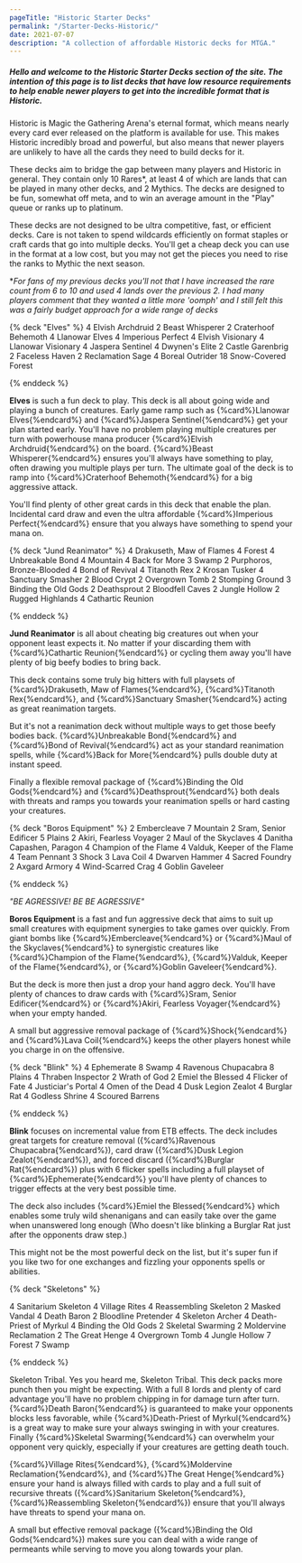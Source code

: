 ```yaml
---
pageTitle: "Historic Starter Decks"
permalink: "/Starter-Decks-Historic/"
date: 2021-07-07
description: "A collection of affordable Historic decks for MTGA."
---
```


##### Hello and welcome to the Historic Starter Decks section of the site. The intention of this page is to list decks that have low resource requirements to help enable newer players to get into the incredible format that is Historic. 

Historic is Magic the Gathering Arena's eternal format, which means nearly every card ever released on the platform is available for use. This makes Historic incredibly broad and powerful, but also means that newer players are unlikely to have all the cards they need to build decks for it.

These decks aim to bridge the gap between many players and Historic in general. They contain only 10 Rares*, at least 4 of which are lands that can be played in many other decks, and 2 Mythics. The decks are designed to be fun, somewhat off meta, and to win an average amount in the "Play" queue or ranks up to platinum. 

These decks are not designed to be ultra competitive, fast, or efficient decks. Care is not taken to spend wildcards efficiently on format staples or craft cards that go into multiple decks. You'll get a cheap deck you can use in the format at a low cost, but you may not get the pieces you need to rise the ranks to Mythic the next season. 

 **For fans of my previous decks you'll not that I have increased the rare count from 6 to 10 and used 4 lands over the previous 2. I had many players comment that they wanted a little more 'oomph' and I still felt this was a fairly budget approach for a wide range of decks*

<!-- Elves -->

{% deck "Elves" %}
4 Elvish Archdruid
2 Beast Whisperer
2 Craterhoof Behemoth
4 Llanowar Elves
4 Imperious Perfect
4 Elvish Visionary
4 Llanowar Visionary
4 Jaspera Sentinel
4 Dwynen's Elite
2 Castle Garenbrig
2 Faceless Haven
2 Reclamation Sage
4 Boreal Outrider
18 Snow-Covered Forest

{% enddeck %}

**Elves** is such a fun deck to play. This deck is all about going wide and playing a bunch of creatures. Early game ramp such as {%card%}Llanowar Elves{%endcard%} and {%card%}Jaspera Sentinel{%endcard%} get your plan started early. You'll have no problem playing multiple creatures per turn with powerhouse mana producer {%card%}Elvish Archdruid{%endcard%} on the board. {%card%}Beast Whisperer{%endcard%} ensures you'll always have something to play, often drawing you multiple plays per turn. The ultimate goal of the deck is to ramp into {%card%}Craterhoof Behemoth{%endcard%} for a big aggressive attack. 

You'll find plenty of other great cards in this deck that enable the plan. Incidental card draw and even the ultra affordable {%card%}Imperious Perfect{%endcard%} ensure that you always have something to spend your mana on. 

<!-- Jund Reanimator -->

{% deck "Jund Reanimator" %}
4 Drakuseth, Maw of Flames
4 Forest
4 Unbreakable Bond
4 Mountain
4 Back for More
3 Swamp
2 Purphoros, Bronze-Blooded
4 Bond of Revival
4 Titanoth Rex
2 Krosan Tusker
4 Sanctuary Smasher
2 Blood Crypt
2 Overgrown Tomb
2 Stomping Ground
3 Binding the Old Gods
2 Deathsprout
2 Bloodfell Caves
2 Jungle Hollow
2 Rugged Highlands
4 Cathartic Reunion

{% enddeck %}

**Jund Reanimator** is all about cheating big creatures out when your opponent least expects it. No matter if your discarding them with {%card%}Cathartic Reunion{%endcard%} or cycling them away you'll have plenty of big beefy bodies to bring back.

This deck contains some truly big hitters with full playsets of {%card%}Drakuseth, Maw of Flames{%endcard%},  {%card%}Titanoth Rex{%endcard%}, and {%card%}Sanctuary Smasher{%endcard%} acting as great reanimation targets. 

But it's not a reanimation deck without multiple ways to get those beefy bodies back. {%card%}Unbreakable Bond{%endcard%} and {%card%}Bond of Revival{%endcard%} act as your standard reanimation spells, while {%card%}Back for More{%endcard%} pulls double duty at instant speed. 

Finally a flexible removal package of {%card%}Binding the Old Gods{%endcard%} and {%card%}Deathsprout{%endcard%} both deals with threats and ramps you towards your reanimation spells or hard casting your creatures.

<!-- Boros Equipment -->

{% deck "Boros Equipment" %}
2 Embercleave
7 Mountain
2 Sram, Senior Edificer
5 Plains
2 Akiri, Fearless Voyager
2 Maul of the Skyclaves
4 Danitha Capashen, Paragon
4 Champion of the Flame
4 Valduk, Keeper of the Flame
4 Team Pennant
3 Shock
3 Lava Coil
4 Dwarven Hammer
4 Sacred Foundry
2 Axgard Armory
4 Wind-Scarred Crag
4 Goblin Gaveleer

{% enddeck %}

*"BE AGRESSIVE! BE BE AGRESSIVE"*

**Boros Equipment** is a fast and fun aggressive deck that aims to suit up small creatures with equipment synergies to take games over quickly.  From giant bombs like {%card%}Embercleave{%endcard%} or {%card%}Maul of the Skyclaves{%endcard%} to synergistic creatures like {%card%}Champion of the Flame{%endcard%}, {%card%}Valduk, Keeper of the Flame{%endcard%}, or {%card%}Goblin Gaveleer{%endcard%}. 

But the deck is more then just a drop your hand aggro deck. You'll have plenty of chances to draw cards with {%card%}Sram, Senior Edificer{%endcard%} or {%card%}Akiri, Fearless Voyager{%endcard%} when your empty handed.

A small but aggressive removal package of {%card%}Shock{%endcard%} and {%card%}Lava Coil{%endcard%} keeps the other players honest while you charge in on the offensive. 

<!-- Blink -->

{% deck "Blink" %}
4 Ephemerate
8 Swamp
4 Ravenous Chupacabra
8 Plains
4 Thraben Inspector
2 Wrath of God
2 Emiel the Blessed
4 Flicker of Fate
4 Justiciar's Portal
4 Omen of the Dead
4 Dusk Legion Zealot
4 Burglar Rat
4 Godless Shrine
4 Scoured Barrens

{% enddeck %}

**Blink** focuses on incremental value from ETB effects. The deck includes great targets for creature removal ({%card%}Ravenous Chupacabra{%endcard%}), card draw ({%card%}Dusk Legion Zealot{%endcard%}), and forced discard ({%card%}Burglar Rat{%endcard%}) plus with 6 flicker spells including a full playset of {%card%}Ephemerate{%endcard%} you'll have plenty of chances to trigger effects at the very best possible time.

The deck also includes {%card%}Emiel the Blessed{%endcard%} which enables some truly wild shenanigans and can easily take over the game when unanswered long enough (Who doesn't like blinking a Burglar Rat just after the opponents draw step.)

This might not be the most powerful deck on the list, but it's super fun if you like two for one exchanges and fizzling your opponents spells or abilities. 

<!-- Skeletons -->

{% deck "Skeletons" %}

4 Sanitarium Skeleton
4 Village Rites
4 Reassembling Skeleton
2 Masked Vandal
4 Death Baron
2 Bloodline Pretender
4 Skeleton Archer
4 Death-Priest of Myrkul
4 Binding the Old Gods
2 Skeletal Swarming
2 Moldervine Reclamation
2 The Great Henge
4 Overgrown Tomb
4 Jungle Hollow
7 Forest
7 Swamp

{% enddeck %}

Skeleton Tribal. Yes you heard me, Skeleton Tribal. This deck packs more punch then you might be expecting. With a full 8 lords and plenty of card advantage you'll have no problem chipping in for damage turn after turn. {%card%}Death Baron{%endcard%} is guaranteed to make your opponents blocks less favorable, while {%card%}Death-Priest of Myrkul{%endcard%} is a great way to make sure your always swinging in with your creatures. Finally {%card%}Skeletal Swarming{%endcard%} can overwhelm your opponent very quickly, especially if your creatures are getting death touch. 

{%card%}Village Rites{%endcard%}, {%card%}Moldervine Reclamation{%endcard%}, and {%card%}The Great Henge{%endcard%} ensure your hand is always filled with cards to play and a full suit of recursive threats ({%card%}Sanitarium Skeleton{%endcard%}, {%card%}Reassembling Skeleton{%endcard%}) ensure that you'll always have threats to spend your mana on. 

A small but effective removal package ({%card%}Binding the Old Gods{%endcard%}) makes sure you can deal with a wide range of permeants while serving to move you along towards your plan. 
